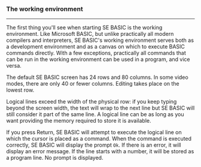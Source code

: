 ### The working environment
***
The first thing you'll see when starting SE BASIC is the working environment.
Like Microsoft BASIC, but unlike practically all modern compilers and
interpreters, SE BASIC's working environment serves both as a development
environment and as a canvas on which to execute BASIC commands directly. With a
few exceptions, practically all commands that can be run in the working
environment can be used in a program, and vice versa.

The default SE BASIC screen has 24 rows and 80 columns. In some video modes,
there are only 40 or fewer columns. Editing takes place on the lowest row.

Logical lines exceed the width of the physical row: if you keep typing beyond
the screen width, the text will wrap to the next line but SE BASIC will still
consider it part of the same line. A logical line can be as long as you want
providing the memory required to store it is available.

If you press Return, SE BASIC will attempt to execute the logical line on
which the cursor is placed as a command. When the command is executed correctly,
SE BASIC will display the prompt `Ok`. If there is an error, it will display an
error message. If the line starts with a number, it will be stored as a program
line. No prompt is displayed.